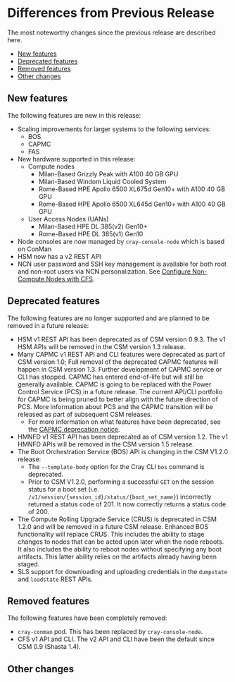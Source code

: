 # Differences from Previous Release

The most noteworthy changes since the previous release are described here.

* [New features](#new_features)
* [Deprecated features](#deprecated_features)
* [Removed features](#removed_features)
* [Other changes](#other_changes)

<a name="new_features"></a>

## New features

The following features are new in this release:

* Scaling improvements for larger systems to the following services:
  * BOS
  * CAPMC
  * FAS
* New hardware supported in this release:
  * Compute nodes
    * Milan-Based Grizzly Peak with A100 40 GB GPU
    * Milan-Based Windom Liquid Cooled System
    * Rome-Based HPE Apollo 6500 XL675d Gen10+ with A100 40 GB GPU
    * Rome-Based HPE Apollo 6500 XL645d Gen10+ with A100 40 GB GPU
  * User Access Nodes (UANs)
    * Milan-Based HPE DL 385(v2) Gen10+
    * Rome-Based HPE DL 385(v1) Gen10
* Node consoles are now managed by `cray-console-node` which is based on ConMan
* HSM now has a v2 REST API
* NCN user password and SSH key management is available for both root and
  non-root users via NCN personalization. See [Configure Non-Compute Nodes with CFS](../operations/CSM_product_management/Configure_Non-Compute_Nodes_with_CFS.md).

<a name="deprecated_features"></a>

## Deprecated features

The following features are no longer supported and are planned to be removed in a future release:

* HSM v1 REST API has been deprecated as of CSM version 0.9.3. The v1 HSM APIs will be removed in the CSM version 1.3 release.
* Many CAPMC v1 REST API and CLI features were deprecated as part of CSM version 1.0; Full removal of the deprecated CAPMC features will happen in CSM version 1.3. Further
  development of CAPMC service or CLI has stopped. CAPMC has entered end-of-life but will still be generally available. CAPMC is going to be replaced with the Power Control
  Service (PCS) in a future release. The current API/CLI portfolio for CAPMC is being pruned to better align with the future direction of PCS. More information about PCS and
  the CAPMC transition will be released as part of subsequent CSM releases.
  * For more information on what features have been deprecated, see the [CAPMC deprecation notice](CAPMC_deprecation.md).
* HMNFD v1 REST API has been deprecated as of CSM version 1.2. The v1 HMNFD APIs will be removed in the CSM version 1.5 release.
* The Boot Orchestration Service (BOS) API is changing in the CSM V1.2.0 release:
  * The `--template-body` option for the Cray CLI `bos` command is deprecated.
  * Prior to CSM V1.2.0, performing a successful `GET` on the session status for a boot set (i.e. `/v1/session/{session_id}/status/{boot_set_name}`) incorrectly returned
    a status code of 201. It now correctly returns a status code of 200.
* The Compute Rolling Upgrade Service (CRUS) is deprecated in CSM 1.2.0 and will be removed in a future CSM release. Enhanced BOS functionality will replace CRUS. This includes the ability
  to stage changes to nodes that can be acted upon later when the node reboots. It also includes the ability to reboot nodes without specifying any boot artifacts. This latter
  ability relies on the artifacts already having been staged.
* SLS support for downloading and uploading credentials in the `dumpstate` and `loadstate` REST APIs.

<a name="removed_features"></a>

## Removed features

The following features have been completely removed:

* `cray-conman` pod. This has been replaced by `cray-console-node`.
* CFS v1 API and CLI. The v2 API and CLI have been the default since CSM 0.9 (Shasta 1.4).

<a name="other_changes"></a>

## Other changes
